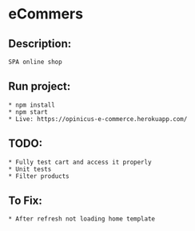 # eCommers
##  Description:
    SPA online shop

## Run project:
    * npm install
    * npm start
    * Live: https://opinicus-e-commerce.herokuapp.com/

## TODO:
    * Fully test cart and access it properly
    * Unit tests
    * Filter products

## To Fix:
    * After refresh not loading home template

